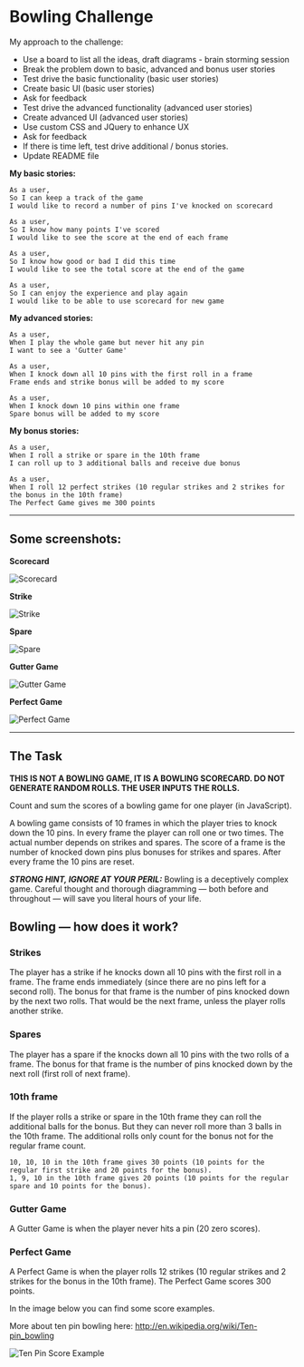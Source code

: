 Bowling Challenge
=================

My approach to the challenge:

* Use a board to list all the ideas, draft diagrams - brain storming session
* Break the problem down to basic, advanced and bonus user stories
* Test drive the basic functionality (basic user stories)
* Create basic UI (basic user stories)
* Ask for feedback
* Test drive the advanced functionality (advanced user stories)
* Create advanced UI (advanced user stories)
* Use custom CSS and JQuery to enhance UX
* Ask for feedback
* If there is time left, test drive additional / bonus stories.
* Update README file

**My basic stories:**

```
As a user,
So I can keep a track of the game
I would like to record a number of pins I've knocked on scorecard
```
```
As a user,
So I know how many points I've scored
I would like to see the score at the end of each frame
```
```
As a user,
So I know how good or bad I did this time
I would like to see the total score at the end of the game
```
```
As a user,
So I can enjoy the experience and play again
I would like to be able to use scorecard for new game
```

**My advanced stories:**

```
As a user,
When I play the whole game but never hit any pin
I want to see a 'Gutter Game'
```
```
As a user,
When I knock down all 10 pins with the first roll in a frame
Frame ends and strike bonus will be added to my score
```
```
As a user,
When I knock down 10 pins within one frame
Spare bonus will be added to my score
```

**My bonus stories:**

```
As a user,
When I roll a strike or spare in the 10th frame
I can roll up to 3 additional balls and receive due bonus
```
```
As a user,
When I roll 12 perfect strikes (10 regular strikes and 2 strikes for the bonus in the 10th frame)
The Perfect Game gives me 300 points
```

---
## Some screenshots:

**Scorecard**

![Scorecard](images/1.png)

**Strike**

![Strike](images/2.png)

**Spare**

![Spare](images/3.png)

**Gutter Game**

![Gutter Game](images/4.png)

**Perfect Game**

![Perfect Game](images/5.png)

----
## The Task

**THIS IS NOT A BOWLING GAME, IT IS A BOWLING SCORECARD. DO NOT GENERATE RANDOM ROLLS. THE USER INPUTS THE ROLLS.**

Count and sum the scores of a bowling game for one player (in JavaScript).

A bowling game consists of 10 frames in which the player tries to knock down the 10 pins. In every frame the player can roll one or two times. The actual number depends on strikes and spares. The score of a frame is the number of knocked down pins plus bonuses for strikes and spares. After every frame the 10 pins are reset.

___STRONG HINT, IGNORE AT YOUR PERIL:___ Bowling is a deceptively complex game. Careful thought and thorough diagramming — both before and throughout — will save you literal hours of your life.

## Bowling — how does it work?

### Strikes

The player has a strike if he knocks down all 10 pins with the first roll in a frame. The frame ends immediately (since there are no pins left for a second roll). The bonus for that frame is the number of pins knocked down by the next two rolls. That would be the next frame, unless the player rolls another strike.

### Spares

The player has a spare if the knocks down all 10 pins with the two rolls of a frame. The bonus for that frame is the number of pins knocked down by the next roll (first roll of next frame).

### 10th frame

If the player rolls a strike or spare in the 10th frame they can roll the additional balls for the bonus. But they can never roll more than 3 balls in the 10th frame. The additional rolls only count for the bonus not for the regular frame count.

    10, 10, 10 in the 10th frame gives 30 points (10 points for the regular first strike and 20 points for the bonus).
    1, 9, 10 in the 10th frame gives 20 points (10 points for the regular spare and 10 points for the bonus).

### Gutter Game

A Gutter Game is when the player never hits a pin (20 zero scores).

### Perfect Game

A Perfect Game is when the player rolls 12 strikes (10 regular strikes and 2 strikes for the bonus in the 10th frame). The Perfect Game scores 300 points.

In the image below you can find some score examples.

More about ten pin bowling here: http://en.wikipedia.org/wiki/Ten-pin_bowling

![Ten Pin Score Example](images/example_ten_pin_scoring.png)
